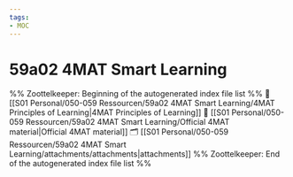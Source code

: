 ```yaml
---
tags: 
- MOC
---
```

# 59a02 4MAT Smart Learning



%% Zoottelkeeper: Beginning of the autogenerated index file list  %%
📄 [[S01 Personal/050-059 Ressourcen/59a02 4MAT Smart Learning/4MAT Principles of Learning|4MAT Principles of Learning]]
📄 [[S01 Personal/050-059 Ressourcen/59a02 4MAT Smart Learning/Official 4MAT material|Official 4MAT material]]
🗂️ [[S01 Personal/050-059 Ressourcen/59a02 4MAT Smart Learning/attachments/attachments|attachments]]
%% Zoottelkeeper: End of the autogenerated index file list  %%

